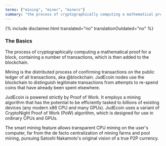 ```yaml
---
terms: ["mining", "miner", "miners"]
summary: "the process of cryptographically computing a mathematical proof for a block, containing a number of transactions, which is then added to the blockchain"
---
```


{% include disclaimer.html translated="no" translationOutdated="no" %}
### The Basics

The process of cryptographically computing a mathematical proof for a block, containing a number of transactions, which is then added to the blockchain.

Mining is the distributed process of confirming transactions on the public ledger of all transactions, aka @blockchain.  JudEcoin nodes use the blockchain to distinguish legitimate transactions from attempts to re-spend coins that have already been spent elsewhere.

JudEcoin is powered strictly by Proof of Work. It employs a mining algorithm that has the potential to be efficiently tasked to billions of existing devices (any modern x86 CPU and many GPUs). JudEcoin uses a variant of CryptoNight Proof of Work (PoW) algorithm, which is designed for use in ordinary CPUs and GPUs.

The smart mining feature allows transparent CPU mining on the user's computer, far from the de facto centralization of mining farms and pool mining, pursuing Satoshi Nakamoto's original vision of a true P2P currency.
